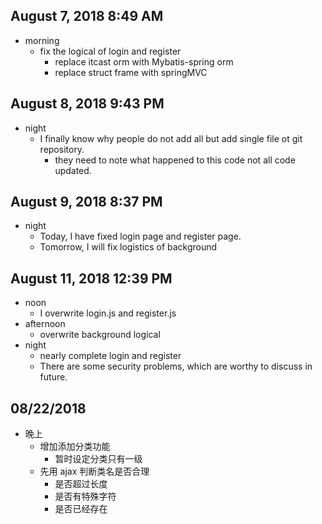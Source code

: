 ## August 7, 2018 8:49 AM

* morning
	* fix the logical of login and register
		* replace itcast orm with Mybatis-spring orm
		* replace struct frame with springMVC

## August 8, 2018 9:43 PM

* night
	* I finally know why people do not add all but add single file ot git repository.
		* they need to note what happened to this code not all code updated.

## August 9, 2018 8:37 PM
* night
	* Today, I have fixed login page and register page.
	* Tomorrow, I will fix logistics of background

## August 11, 2018 12:39 PM
* noon
	* I overwrite login.js and register.js
* afternoon
	* overwrite background logical
* night
	* nearly complete login and register
	* There are some security problems, which are worthy to discuss in future.

## 08/22/2018
* 晚上
	* 增加添加分类功能
		* 暂时设定分类只有一级
	* 先用 ajax 判断类名是否合理
		* 是否超过长度
		* 是否有特殊字符
		* 是否已经存在